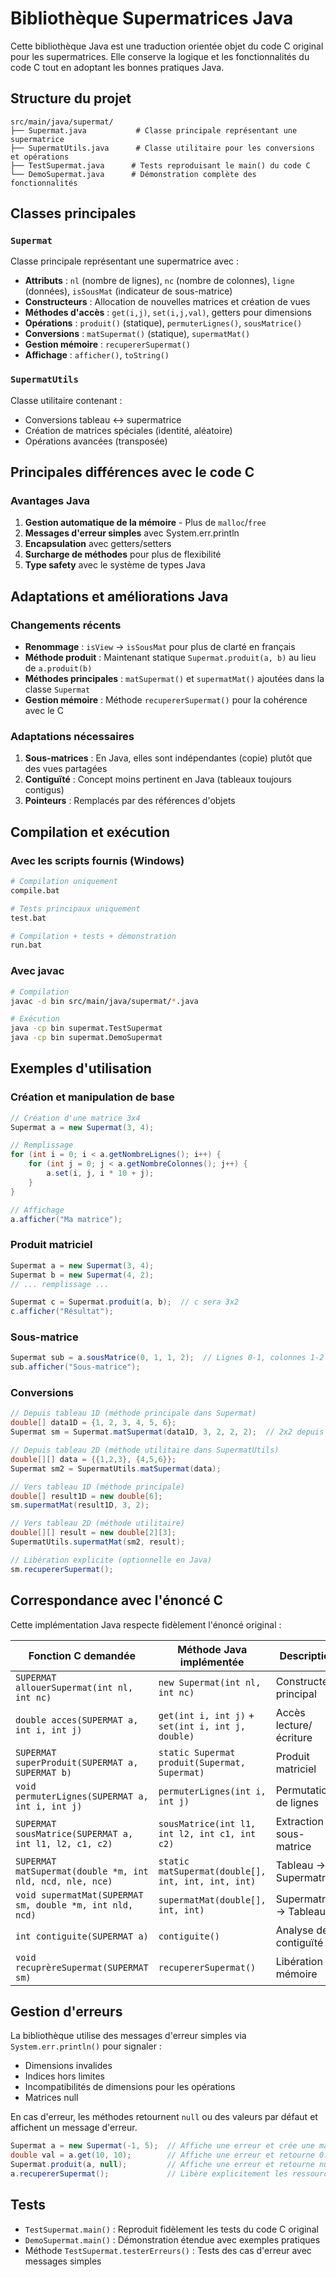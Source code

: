 # Bibliothèque Supermatrices Java

Cette bibliothèque Java est une traduction orientée objet du code C original pour les supermatrices. Elle conserve la logique et les fonctionnalités du code C tout en adoptant les bonnes pratiques Java.

## Structure du projet

```
src/main/java/supermat/
├── Supermat.java           # Classe principale représentant une supermatrice
├── SupermatUtils.java      # Classe utilitaire pour les conversions et opérations
├── TestSupermat.java      # Tests reproduisant le main() du code C
└── DemoSupermat.java      # Démonstration complète des fonctionnalités
```

## Classes principales

### `Supermat`
Classe principale représentant une supermatrice avec :
- **Attributs** : `nl` (nombre de lignes), `nc` (nombre de colonnes), `ligne` (données), `isSousMat` (indicateur de sous-matrice)
- **Constructeurs** : Allocation de nouvelles matrices et création de vues
- **Méthodes d'accès** : `get(i,j)`, `set(i,j,val)`, getters pour dimensions
- **Opérations** : `produit()` (statique), `permuterLignes()`, `sousMatrice()`
- **Conversions** : `matSupermat()` (statique), `supermatMat()`
- **Gestion mémoire** : `recupererSupermat()` 
- **Affichage** : `afficher()`, `toString()`

### `SupermatUtils`
Classe utilitaire contenant :
- Conversions tableau ↔ supermatrice
- Création de matrices spéciales (identité, aléatoire)
- Opérations avancées (transposée)

## Principales différences avec le code C

### Avantages Java
1. **Gestion automatique de la mémoire** - Plus de `malloc`/`free`
2. **Messages d'erreur simples** avec System.err.println
3. **Encapsulation** avec getters/setters
4. **Surcharge de méthodes** pour plus de flexibilité
5. **Type safety** avec le système de types Java

## Adaptations et améliorations Java

### Changements récents
- **Renommage** : `isView` → `isSousMat` pour plus de clarté en français
- **Méthode produit** : Maintenant statique `Supermat.produit(a, b)` au lieu de `a.produit(b)`
- **Méthodes principales** : `matSupermat()` et `supermatMat()` ajoutées dans la classe `Supermat`
- **Gestion mémoire** : Méthode `recupererSupermat()` pour la cohérence avec le C

### Adaptations nécessaires
1. **Sous-matrices** : En Java, elles sont indépendantes (copie) plutôt que des vues partagées
2. **Contiguïté** : Concept moins pertinent en Java (tableaux toujours contigus)
3. **Pointeurs** : Remplacés par des références d'objets

## Compilation et exécution

### Avec les scripts fournis (Windows)
```bash
# Compilation uniquement
compile.bat

# Tests principaux uniquement
test.bat

# Compilation + tests + démonstration
run.bat
```

### Avec javac
```bash
# Compilation
javac -d bin src/main/java/supermat/*.java

# Exécution
java -cp bin supermat.TestSupermat
java -cp bin supermat.DemoSupermat
```

## Exemples d'utilisation

### Création et manipulation de base
```java
// Création d'une matrice 3x4
Supermat a = new Supermat(3, 4);

// Remplissage
for (int i = 0; i < a.getNombreLignes(); i++) {
    for (int j = 0; j < a.getNombreColonnes(); j++) {
        a.set(i, j, i * 10 + j);
    }
}

// Affichage
a.afficher("Ma matrice");
```

### Produit matriciel
```java
Supermat a = new Supermat(3, 4);
Supermat b = new Supermat(4, 2);
// ... remplissage ...

Supermat c = Supermat.produit(a, b);  // c sera 3x2
c.afficher("Résultat");
```

### Sous-matrice
```java
Supermat sub = a.sousMatrice(0, 1, 1, 2);  // Lignes 0-1, colonnes 1-2
sub.afficher("Sous-matrice");
```

### Conversions
```java
// Depuis tableau 1D (méthode principale dans Supermat)
double[] data1D = {1, 2, 3, 4, 5, 6};
Supermat sm = Supermat.matSupermat(data1D, 3, 2, 2, 2);  // 2x2 depuis tableau 3x2

// Depuis tableau 2D (méthode utilitaire dans SupermatUtils)
double[][] data = {{1,2,3}, {4,5,6}};
Supermat sm2 = SupermatUtils.matSupermat(data);

// Vers tableau 1D (méthode principale)
double[] result1D = new double[6];
sm.supermatMat(result1D, 3, 2);

// Vers tableau 2D (méthode utilitaire)
double[][] result = new double[2][3];
SupermatUtils.supermatMat(sm2, result);

// Libération explicite (optionnelle en Java)
sm.recupererSupermat();
```

## Correspondance avec l'énoncé C

Cette implémentation Java respecte fidèlement l'énoncé original :

| **Fonction C demandée** | **Méthode Java implémentée** | **Description** |
|-------------------------|------------------------------|-----------------|
| `SUPERMAT allouerSupermat(int nl, int nc)` | `new Supermat(int nl, int nc)` | Constructeur principal |
| `double acces(SUPERMAT a, int i, int j)` | `get(int i, int j)` + `set(int i, int j, double)` | Accès lecture/écriture |
| `SUPERMAT superProduit(SUPERMAT a, SUPERMAT b)` | `static Supermat produit(Supermat, Supermat)` | Produit matriciel |
| `void permuterLignes(SUPERMAT a, int i, int j)` | `permuterLignes(int i, int j)` | Permutation de lignes |
| `SUPERMAT sousMatrice(SUPERMAT a, int l1, l2, c1, c2)` | `sousMatrice(int l1, int l2, int c1, int c2)` | Extraction de sous-matrice |
| `SUPERMAT matSupermat(double *m, int nld, ncd, nle, nce)` | `static matSupermat(double[], int, int, int, int)` | Tableau → Supermatrice |
| `void supermatMat(SUPERMAT sm, double *m, int nld, ncd)` | `supermatMat(double[], int, int)` | Supermatrice → Tableau |
| `int contiguite(SUPERMAT a)` | `contiguite()` | Analyse de contiguïté |
| `void recuprèreSupermat(SUPERMAT sm)` | `recupererSupermat()` | Libération mémoire |

## Gestion d'erreurs

La bibliothèque utilise des messages d'erreur simples via `System.err.println()` pour signaler :
- Dimensions invalides
- Indices hors limites  
- Incompatibilités de dimensions pour les opérations
- Matrices null

En cas d'erreur, les méthodes retournent `null` ou des valeurs par défaut et affichent un message d'erreur.

```java
Supermat a = new Supermat(-1, 5);  // Affiche une erreur et crée une matrice 1x1
double val = a.get(10, 10);        // Affiche une erreur et retourne 0.0
Supermat.produit(a, null);         // Affiche une erreur et retourne null
a.recupererSupermat();             // Libère explicitement les ressources
```

## Tests

- `TestSupermat.main()` : Reproduit fidèlement les tests du code C original
- `DemoSupermat.main()` : Démonstration étendue avec exemples pratiques
- Méthode `TestSupermat.testerErreurs()` : Tests des cas d'erreur avec messages simples


